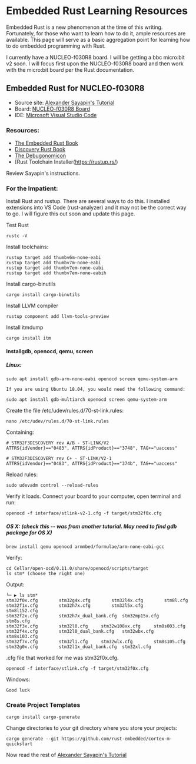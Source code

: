 # Embedded Rust Learning Resources

Embedded Rust is a new phenomenon at the time of this writing.  Fortunately, for those who want to learn how to do it, 
ample resources are available.  This page will serve as a basic aggregation point for learning how to do embedded programming with Rust.

I currently have a NUCLEO-f030R8 board.  I will be getting a bbc micro:bit v2 soon.  I will focus first upon the NUCLEO-f030R8 board and then work with the micro:bit board per the Rust documentation.

## Embedded Rust for NUCLEO-f030R8

* Source site:  [Alexander Sayapin's Tutorial](https://alstutor.work/nucleo-f030r8-embedded-rust-quick-start-tutorial-part-1.html)
* Board:  [NUCLEO-f030R8 Board](https://www.st.com/en/evaluation-tools/nucleo-f030r8.html)
* IDE:  [Microsoft Visual Studio Code](https://code.visualstudio.com/)

### Resources:

* [The Embedded Rust Book](https://docs.rust-embedded.org/book/intro/index.html)
* [Discovery Rust Book](https://docs.rust-embedded.org/discovery/)
* [The Debugonomicon](https://github.com/rust-embedded/debugonomicon)
* [Rust Toolchain Installer(https://rustup.rs/)

Review Sayapin's instructions.  

### For the Impatient:

Install Rust and rustup.  There are several ways to do this.  I installed extensions into VS Code (rust-analyzer) and it may not be the correct way to go.  I will figure this out soon and update this page.



Test Rust
```
rustc -V
```
Install toolchains:
```
rustup target add thumbv6m-none-eabi
rustup target add thumbv7m-none-eabi
rustup target add thumbv7em-none-eabi
rustup target add thumbv7em-none-eabih
```

Install cargo-binutils
```
cargo install cargo-binutils
```

Install LLVM compiler
```
rustup component add llvm-tools-preview
```

Install itmdump
```
cargo install itm
```

#### Installgdb, openocd, qemu, screen
##### Linux:
```
sudo apt install gdb-arm-none-eabi openocd screen qemu-system-arm

If you are using Ubuntu 18.04, you would need the following command:

sudo apt install gdb-multiarch openocd screen qemu-system-arm
```

Create the file /etc/udev/rules.d/70-st-link.rules:
```
nano /etc/udev/rules.d/70-st-link.rules
```
Containing:
```
# STM32F3DISCOVERY rev A/B - ST-LINK/V2
ATTRS{idVendor}=="0483", ATTRS{idProduct}=="3748", TAG+="uaccess"

# STM32F3DISCOVERY rev C+ - ST-LINK/V2-1
ATTRS{idVendor}=="0483", ATTRS{idProduct}=="374b", TAG+="uaccess"
```

Reload rules:
```
sudo udevadm control --reload-rules
```

Verify it loads.  Connect your board to your computer, open terminal and run:
```
openocd -f interface/stlink-v2-1.cfg -f target/stm32f0x.cfg
```


##### OS X: (check this -- was from another tutorial.  May need to find gdb package for OS X)
```
brew install qemu openocd armmbed/formulae/arm-none-eabi-gcc
```

Verify:
```
cd Cellar/open-ocd/0.11.0/share/openocd/scripts/target
ls stm* (choose the right one)
```
Output:

```$ /usr/local/Cellar/open-ocd/0.11.0/share/openocd/scripts/target
└─ ▶ ls stm*
stm32f0x.cfg		stm32g4x.cfg		stm32l4x.cfg		stm8l.cfg
stm32f1x.cfg		stm32h7x.cfg		stm32l5x.cfg		stm8l152.cfg
stm32f2x.cfg		stm32h7x_dual_bank.cfg	stm32mp15x.cfg		stm8s.cfg
stm32f3x.cfg		stm32l0.cfg		stm32w108xx.cfg		stm8s003.cfg
stm32f4x.cfg		stm32l0_dual_bank.cfg	stm32wbx.cfg		stm8s103.cfg
stm32f7x.cfg		stm32l1.cfg		stm32wlx.cfg		stm8s105.cfg
stm32g0x.cfg		stm32l1x_dual_bank.cfg	stm32xl.cfg
```
.cfg file that worked for me was stm32f0x.cfg.

```
openocd -f interface/stlink.cfg -f target/stm32f0x.cfg
```

Windows:
```
Good luck
```

### Create Project Templates

```
cargo install cargo-generate
```

Change directories to your git directory where you store your projects:
```
cargo generate --git https://github.com/rust-embedded/cortex-m-quickstart
```

Now read the rest of [Alexander Sayapin's Tutorial](https://alstutor.work/nucleo-f030r8-embedded-rust-quick-start-tutorial-part-1.html)
